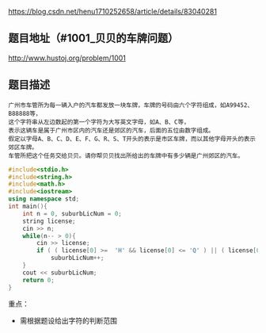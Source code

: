 https://blog.csdn.net/henu1710252658/article/details/83040281


## 题目地址（#1001_贝贝的车牌问题）

http://www.hustoj.org/problem/1001

## 题目描述

```
广州市车管所为每一辆入户的汽车都发放一块车牌，车牌的号码由六个字符组成，如A99452、B88888等，
这个字符串从左边数起的第一个字符为大写英文字母，如A、B、C等，
表示这辆车是属于广州市区内的汽车还是郊区的汽车，后面的五位由数字组成。
假定以字母A、B、C、D、E、F、G、R、S、T开头的表示是市区车牌，而以其他字母开头的表示郊区车牌。
车管所把这个任务交给贝贝。请你帮贝贝找出所给出的车牌中有多少辆是广州郊区的汽车。
```

```cpp
#include<stdio.h>
#include<string.h>
#include<math.h>
#include<iostream>
using namespace std;
int main(){
    int n = 0, suburbLicNum = 0;
    string license;
    cin >> n;
    while(n-- > 0){
        cin >> license;
        if ( ( license[0] >=  'H' && license[0] <= 'Q' ) || ( license[0] >= 'U' && license[0] <= 'Z' ) )
            suburbLicNum++;
    }
    cout << suburbLicNum;
    return 0;
}
```

重点：

- 需根据题设给出字符的判断范围